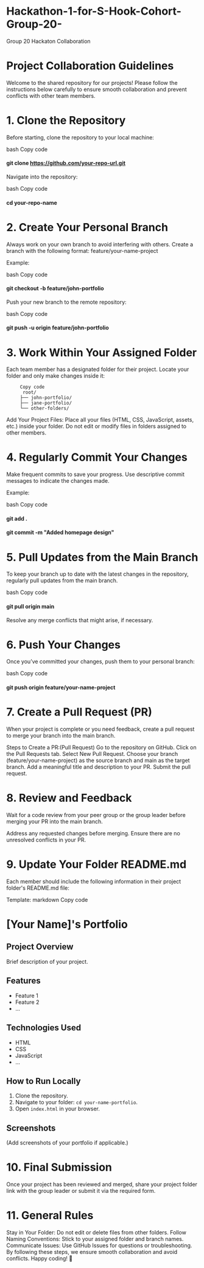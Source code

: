 # Hackathon-1-for-S-Hook-Cohort-Group-20-
Group 20 Hackaton Collaboration
#  Project Collaboration Guidelines
Welcome to the shared repository for our projects! Please follow the instructions below carefully to ensure smooth collaboration and prevent conflicts with other team members.

#  1. Clone the Repository
Before starting, clone the repository to your local machine:

bash
Copy code
  #### git clone https://github.com/your-repo-url.git
Navigate into the repository:

bash
Copy code
#### cd your-repo-name
# 2. Create Your Personal Branch
Always work on your own branch to avoid interfering with others. Create a branch with the following format:
feature/your-name-project

Example:

bash
Copy code
#### git checkout -b feature/john-portfolio
Push your new branch to the remote repository:

bash
Copy code
#### git push -u origin feature/john-portfolio
# 3. Work Within Your Assigned Folder
Each team member has a designated folder for their project. Locate your folder and only make changes inside it:

         Copy code
          root/
         ├── john-portfolio/
         ├── jane-portfolio/
         └── other-folders/
Add Your Project Files:
Place all your files (HTML, CSS, JavaScript, assets, etc.) inside your folder.
Do not edit or modify files in folders assigned to other members.
# 4. Regularly Commit Your Changes
Make frequent commits to save your progress. Use descriptive commit messages to indicate the changes made.

Example:

bash
Copy code
#### git add .
#### git commit -m "Added homepage design"
# 5. Pull Updates from the Main Branch
To keep your branch up to date with the latest changes in the repository, regularly pull updates from the main branch.

bash
Copy code
#### git pull origin main
Resolve any merge conflicts that might arise, if necessary.

# 6. Push Your Changes
Once you’ve committed your changes, push them to your personal branch:

bash
Copy code
#### git push origin feature/your-name-project
# 7. Create a Pull Request (PR)
When your project is complete or you need feedback, create a pull request to merge your branch into the main branch.

Steps to Create a PR:(Pull Request)
Go to the repository on GitHub.
Click on the Pull Requests tab.
Select New Pull Request.
Choose your branch (feature/your-name-project) as the source branch and main as the target branch.
Add a meaningful title and description to your PR.
Submit the pull request.
# 8. Review and Feedback
Wait for a code review from your peer group or the group leader before merging your PR into the main branch.

Address any requested changes before merging.
Ensure there are no unresolved conflicts in your PR.
# 9. Update Your Folder README.md
Each member should include the following information in their project folder's README.md file:

Template:
markdown
Copy code
# [Your Name]'s Portfolio

## Project Overview
Brief description of your project.

## Features
- Feature 1
- Feature 2
- ...

## Technologies Used
- HTML
- CSS
- JavaScript
- ...

## How to Run Locally
1. Clone the repository.
2. Navigate to your folder: `cd your-name-portfolio`.
3. Open `index.html` in your browser.

## Screenshots
(Add screenshots of your portfolio if applicable.)
# 10. Final Submission
Once your project has been reviewed and merged, share your project folder link with the group leader or submit it via the required form.

# 11. General Rules
Stay in Your Folder: Do not edit or delete files from other folders.
Follow Naming Conventions: Stick to your assigned folder and branch names.
Communicate Issues: Use GitHub Issues for questions or troubleshooting.
By following these steps, we ensure smooth collaboration and avoid conflicts. Happy coding! 🎉







